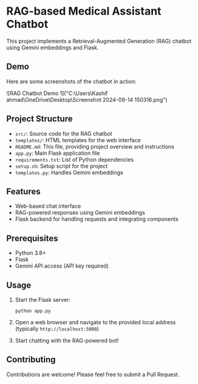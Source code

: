 # RAG-based Medical Assistant Chatbot

This project implements a Retrieval-Augmented Generation (RAG) chatbot using Gemini embeddings and Flask.

## Demo

Here are some screenshots of the chatbot in action:

![RAG Chatbot Demo 1]("C:\Users\Kashif ahmad\OneDrive\Desktop\Screenshot 2024-09-14 150316.png")

## Project Structure

- `src/`: Source code for the RAG chatbot
- `templates/`: HTML templates for the web interface
- `README.md`: This file, providing project overview and instructions
- `app.py`: Main Flask application file
- `requirements.txt`: List of Python dependencies
- `setup.sh`: Setup script for the project
- `templates.py`: Handles Gemini embeddings

## Features

- Web-based chat interface
- RAG-powered responses using Gemini embeddings
- Flask backend for handling requests and integrating components

## Prerequisites

- Python 3.8+
- Flask
- Gemini API access (API key required)

## Usage

1. Start the Flask server:
   ```
   python app.py
   ```

2. Open a web browser and navigate to the provided local address (typically `http://localhost:5000`)

3. Start chatting with the RAG-powered bot!

## Contributing

Contributions are welcome! Please feel free to submit a Pull Request.